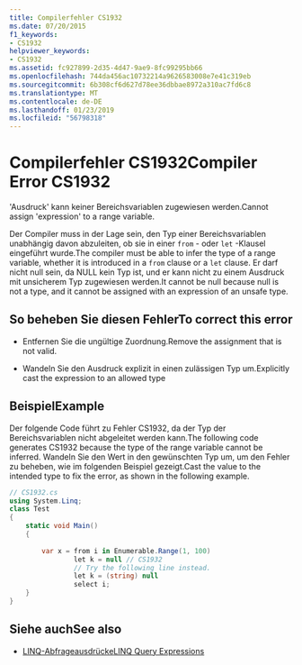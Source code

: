 ```yaml
---
title: Compilerfehler CS1932
ms.date: 07/20/2015
f1_keywords:
- CS1932
helpviewer_keywords:
- CS1932
ms.assetid: fc927899-2d35-4d47-9ae9-8fc99295bb66
ms.openlocfilehash: 744da456ac10732214a9626583008e7e41c319eb
ms.sourcegitcommit: 6b308cf6d627d78ee36dbbae8972a310ac7fd6c8
ms.translationtype: MT
ms.contentlocale: de-DE
ms.lasthandoff: 01/23/2019
ms.locfileid: "56798318"
---
```

# <a name="compiler-error-cs1932"></a><span data-ttu-id="34d6e-102">Compilerfehler CS1932</span><span class="sxs-lookup"><span data-stu-id="34d6e-102">Compiler Error CS1932</span></span>
<span data-ttu-id="34d6e-103">'Ausdruck' kann keiner Bereichsvariablen zugewiesen werden.</span><span class="sxs-lookup"><span data-stu-id="34d6e-103">Cannot assign 'expression' to a range variable.</span></span>  
  
 <span data-ttu-id="34d6e-104">Der Compiler muss in der Lage sein, den Typ einer Bereichsvariablen unabhängig davon abzuleiten, ob sie in einer `from` - oder `let` -Klausel eingeführt wurde.</span><span class="sxs-lookup"><span data-stu-id="34d6e-104">The compiler must be able to infer the type of a range variable, whether it is introduced in a `from` clause or a `let` clause.</span></span> <span data-ttu-id="34d6e-105">Er darf nicht null sein, da NULL kein Typ ist, und er kann nicht zu einem Ausdruck mit unsicherem Typ zugewiesen werden.</span><span class="sxs-lookup"><span data-stu-id="34d6e-105">It cannot be null because null is not a type, and it cannot be assigned with an expression of an unsafe type.</span></span>  
  
## <a name="to-correct-this-error"></a><span data-ttu-id="34d6e-106">So beheben Sie diesen Fehler</span><span class="sxs-lookup"><span data-stu-id="34d6e-106">To correct this error</span></span>  
  
-   <span data-ttu-id="34d6e-107">Entfernen Sie die ungültige Zuordnung.</span><span class="sxs-lookup"><span data-stu-id="34d6e-107">Remove the assignment that is not valid.</span></span>  
  
-   <span data-ttu-id="34d6e-108">Wandeln Sie den Ausdruck explizit in einen zulässigen Typ um.</span><span class="sxs-lookup"><span data-stu-id="34d6e-108">Explicitly cast the expression to an allowed type</span></span>  
  
## <a name="example"></a><span data-ttu-id="34d6e-109">Beispiel</span><span class="sxs-lookup"><span data-stu-id="34d6e-109">Example</span></span>  
 <span data-ttu-id="34d6e-110">Der folgende Code führt zu Fehler CS1932, da der Typ der Bereichsvariablen nicht abgeleitet werden kann.</span><span class="sxs-lookup"><span data-stu-id="34d6e-110">The following code generates CS1932 because the type of the range variable cannot be inferred.</span></span> <span data-ttu-id="34d6e-111">Wandeln Sie den Wert in den gewünschten Typ um, um den Fehler zu beheben, wie im folgenden Beispiel gezeigt.</span><span class="sxs-lookup"><span data-stu-id="34d6e-111">Cast the value to the intended type to fix the error, as shown in the following example.</span></span>  
  
```csharp  
// CS1932.cs  
using System.Linq;  
class Test  
{  
    static void Main()  
    {  
  
        var x = from i in Enumerable.Range(1, 100)  
                let k = null // CS1932  
                // Try the following line instead.  
                let k = (string) null  
                select i;  
    }  
}  
```  
  
## <a name="see-also"></a><span data-ttu-id="34d6e-112">Siehe auch</span><span class="sxs-lookup"><span data-stu-id="34d6e-112">See also</span></span>

- [<span data-ttu-id="34d6e-113">LINQ-Abfrageausdrücke</span><span class="sxs-lookup"><span data-stu-id="34d6e-113">LINQ Query Expressions</span></span>](../../csharp/programming-guide/linq-query-expressions/index.md)
